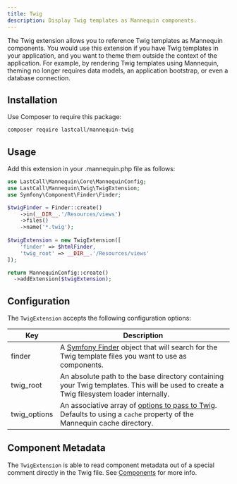 ```yaml
---
title: Twig
description: Display Twig templates as Mannequin components.
---
```

The Twig extension allows you to reference Twig templates as Mannequin components.  You would use this extension if you have Twig templates in your application, and you want to theme them outside the context of the application.  For example, by rendering Twig templates using Mannequin, theming no longer requires data models, an application bootstrap, or even a database connection.

## Installation
Use Composer to require this package:
```bash
composer require lastcall/mannequin-twig
```

## Usage

Add this extension in your .mannequin.php file as follows:
```php
use LastCall\Mannequin\Core\MannequinConfig;
use LastCall\Mannequin\Twig\TwigExtension;
use Symfony\Component\Finder\Finder;

$twigFinder = Finder::create()
    ->in(__DIR__.'/Resources/views')
    ->files()
    ->name('*.twig');
    
$twigExtension = new TwigExtension([
    'finder' => $htmlFinder,
    'twig_root' => __DIR__.'/Resources/views'
]);

return MannequinConfig::create()
  ->addExtension($twigExtension);
```

## Configuration

The `TwigExtension` accepts the following configuration options:

| Key | Description |
| --- | ----------- |
| finder | A [Symfony Finder](https://symfony.com/doc/current/components/finder.html) object that will search for the Twig template files you want to use as components. |
| twig_root | An absolute path to the base directory containing your Twig templates.  This will be used to create a Twig filesystem loader internally. |
| twig_options | An associative array of [options to pass to Twig](https://twig.symfony.com/api/2.x/Twig_Environment.html#method___construct).  Defaults to using a `cache` property of the Mannequin cache directory. | 

## Component Metadata

The `TwigExtension` is able to read component metadata out of a special comment directly in the Twig file.  See [Components](../docs/components.md) for more info.
